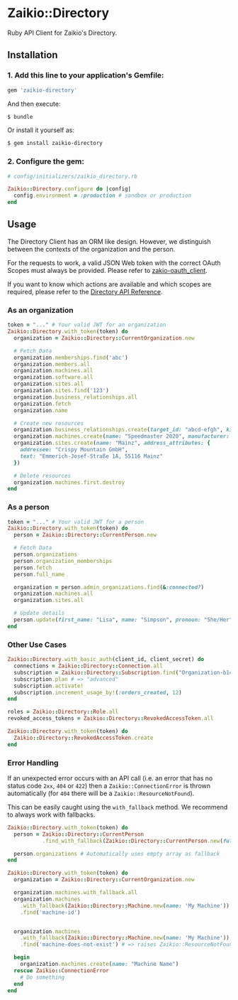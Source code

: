 # Zaikio::Directory

Ruby API Client for Zaikio's Directory.

## Installation

### 1. Add this line to your application's Gemfile:

```ruby
gem 'zaikio-directory'
```

And then execute:
```bash
$ bundle
```

Or install it yourself as:
```bash
$ gem install zaikio-directory
```

### 2. Configure the gem:

```rb
# config/initializers/zaikio_directory.rb

Zaikio::Directory.configure do |config|
  config.environment = :production # sandbox or production
end
```


## Usage

The Directory Client has an ORM like design. However, we distinguish between the contexts of the organization and the person.

For the requests to work, a valid JSON Web token with the correct OAuth Scopes must always be provided. Please refer to [zakio-oauth_client](https://github.com/zaikio/zaikio-oauth_client).

If you want to know which actions are available and which scopes are required, please refer to the [Directory API Reference](https://docs.zaikio.com/api/directory/directory.html).

### As an organization

```rb
token = "..." # Your valid JWT for an organization
Zaikio::Directory.with_token(token) do
  organization = Zaikio::Directory::CurrentOrganization.new

  # Fetch Data
  organization.memberships.find('abc')
  organization.members.all
  organization.machines.all
  organization.software.all
  organization.sites.all
  organization.sites.find('123')
  organization.business_relationships.all
  organization.fetch
  organization.name

  # Create new resources
  organization.business_relationships.create(target_id: "abcd-efgh", kind: "printer", reference: "a-123")
  organization.machines.create(name: "Speedmaster 2020", manufacturer: "heidelberg", kind: "sheetfed_digital_press", serial_number: "HDB1337", site_id: "d6308910-f5ae-58c0-aba7-d099947845c6")
  organization.sites.create(name: "Mainz", address_attributes: {
    addressee: "Crispy Mountain GmbH",
    text: "Emmerich-Josef-Straße 1A, 55116 Mainz"
  })

  # Delete resources
  organization.machines.first.destroy
end
```

### As a person

```rb
token = "..." # Your valid JWT for a person
Zaikio::Directory.with_token(token) do
  person = Zaikio::Directory::CurrentPerson.new

  # Fetch Data
  person.organizations
  person.organization_memberships
  person.fetch
  person.full_name

  organization = person.admin_organizations.find(&:connected?)
  organization.machines.all
  organization.sites.all

  # Update details
  person.update(first_name: "Lisa", name: "Simpson", pronoun: "She/Her")
end
```

### Other Use Cases

```rb
Zaikio::Directory.with_basic_auth(client_id, client_secret) do
  connections = Zaikio::Directory::Connection.all
  subscription = Zaikio::Directory::Subscription.find("Organization-b1475f65-236c-58b8-96e1-e1778b43beb7")
  subscription.plan # => "advanced"
  subscription.activate!
  subscription.increment_usage_by!(:orders_created, 12)
end

roles = Zaikio::Directory::Role.all
revoked_access_tokens = Zaikio::Directory::RevokedAccessToken.all

Zaikio::Directory.with_token(token) do
  Zaikio::Directory::RevokedAccessToken.create
end
```

### Error Handling

If an unexpected error occurs with an API call (i.e. an error that has no status code `2xx`, `404` or `422`) then a `Zaikio::ConnectionError` is thrown automatically (for `404` there will be a `Zaikio::ResourceNotFound`).

This can be easily caught using the `with_fallback` method. We recommend to always work with fallbacks.

```rb
Zaikio::Directory.with_token(token) do
  person = Zaikio::Directory::CurrentPerson
           .find_with_fallback(Zaikio::Directory::CurrentPerson.new(full_name: "Hello World"))

  person.organizations # Automatically uses empty array as fallback
end

Zaikio::Directory.with_token(token) do
  organization = Zaikio::Directory::CurrentOrganization.new

  organization.machines.with_fallback.all
  organization.machines
    .with_fallback(Zaikio::Directory::Machine.new(name: 'My Machine'))
    .find('machine-id')


  organization.machines
    .with_fallback(Zaikio::Directory::Machine.new(name: 'My Machine'))
    .find('machine-does-not-exist') # => raises Zaikio::ResourceNotFound

  begin
    organization.machines.create(name: "Machine Name")
  rescue Zaikio::ConnectionError
    # Do something
  end
end
```
